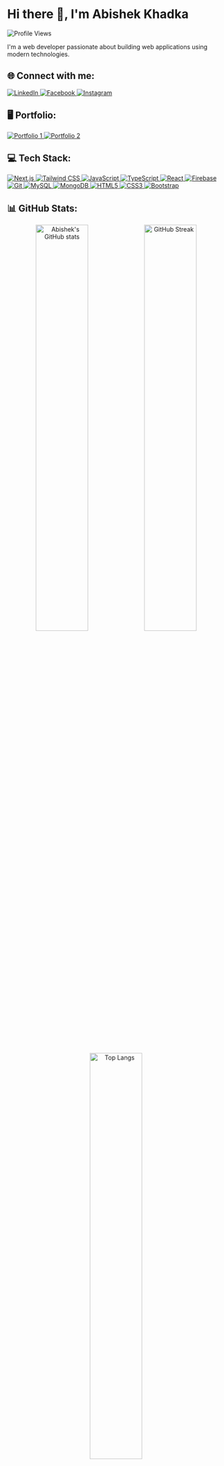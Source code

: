 # Hi there 👋, I'm Abishek Khadka

![Profile Views](https://komarev.com/ghpvc/?username=khadka27&color=blueviolet&style=flat)

I'm a web developer passionate about building web applications using modern technologies.

## 🌐 Connect with me:
<p align="left">
  <a href="https://www.linkedin.com/in/abishek-khadka-804701259/">
    <img src="https://img.icons8.com/fluent/48/000000/linkedin.png" alt="LinkedIn"/>
  </a>
  <a href="https://www.facebook.com/khadka27?mibextid=ZbWKwL">
    <img src="https://img.icons8.com/fluent/48/000000/facebook-new.png" alt="Facebook"/>
  </a>
  <a href="https://www.instagram.com/khadka_27?igsh=MTdlYmVhb3oyaHFheQ==">
    <img src="https://img.icons8.com/fluent/48/000000/instagram-new.png" alt="Instagram"/>
  </a>
</p>

## 🖥️ Portfolio:
<p align="left">
  <a href="https://abishekkhadka27.com.np/" target="_blank">
    <img src="https://img.icons8.com/fluent/48/000000/domain.png" alt="Portfolio 1"/>
  </a>
  <a href="https://abishekkhadka.vercel.app/" target="_blank">
    <img src="https://img.icons8.com/fluent/48/000000/netlify.png" alt="Portfolio 2"/>
  </a>
</p>

## 💻 Tech Stack:
<p align="left">
  <a href="https://nextjs.org/" target="_blank">
    <img src="https://img.icons8.com/color/48/000000/nextjs.png" alt="Next.js" />
  </a>
  <a href="https://tailwindcss.com/" target="_blank">
    <img src="https://img.icons8.com/color/48/000000/tailwindcss.png" alt="Tailwind CSS" />
  </a>
  <a href="https://developer.mozilla.org/en-US/docs/Web/JavaScript" target="_blank">
    <img src="https://img.icons8.com/color/48/000000/javascript.png" alt="JavaScript" />
  </a>
  <a href="https://www.typescriptlang.org/" target="_blank">
    <img src="https://img.icons8.com/color/48/000000/typescript.png" alt="TypeScript" />
  </a>
  <a href="https://reactjs.org/" target="_blank">
    <img src="https://img.icons8.com/color/48/000000/react-native.png" alt="React" />
  </a>
  <a href="https://firebase.google.com/" target="_blank">
    <img src="https://img.icons8.com/color/48/000000/firebase.png" alt="Firebase" />
  </a>
  <a href="https://git-scm.com/" target="_blank">
    <img src="https://img.icons8.com/color/48/000000/git.png" alt="Git" />
  </a>
  <a href="https://www.mysql.com/" target="_blank">
    <img src="https://img.icons8.com/color/48/000000/mysql-logo.png" alt="MySQL" />
  </a>
  <a href="https://www.mongodb.com/" target="_blank">
    <img src="https://img.icons8.com/color/48/000000/mongodb.png" alt="MongoDB" />
  </a>
  <a href="https://developer.mozilla.org/en-US/docs/Web/HTML" target="_blank">
    <img src="https://img.icons8.com/color/48/000000/html-5.png" alt="HTML5" />
  </a>
  <a href="https://developer.mozilla.org/en-US/docs/Web/CSS" target="_blank">
    <img src="https://img.icons8.com/color/48/000000/css3.png" alt="CSS3" />
  </a>
  <a href="https://getbootstrap.com/" target="_blank">
    <img src="https://img.icons8.com/color/48/000000/bootstrap.png" alt="Bootstrap" />
  </a>
</p>

## 📊 GitHub Stats:
<div align="center">
  <img src="https://github-readme-stats.vercel.app/api?username=khadka27&show_icons=true&theme=dark" alt="Abishek's GitHub stats" width="49%"/>
  <img src="https://github-readme-streak-stats.herokuapp.com/?user=khadka27&theme=dark" alt="GitHub Streak" width="49%"/>
</div>
<div align="center">
  <img src="https://github-readme-stats.vercel.app/api/top-langs/?username=khadka27&layout=compact&theme=dark" alt="Top Langs" width="49%"/>
</div>

## 🚀 Projects:
<p align="left">
  <a href="https://github.com/khadka27/todo-app" target="_blank">
    <img src="https://img.icons8.com/fluent/48/000000/checklist.png" alt="Next.js Todo App"/>
    <strong>Next.js Todo App</strong> - A simple todo app built with Next.js and Tailwind CSS.
  </a>
</p>
<p align="left">
  <a href="https://github.com/khadka27/calculator" target="_blank">
    <img src="https://img.icons8.com/fluent/48/000000/calculator.png" alt="Next.js Calculator"/>
    <strong>Next.js Calculator</strong> - A web calculator application with Next.js.
  </a>
</p>
<p align="left">
  <a href="https://github.com/khadka27/social-media-app" target="_blank">
    <img src="https://img.icons8.com/fluent/48/000000/social-media.png" alt="Social Media App"/>
    <strong>Social Media App</strong> - A social media application built using modern web technologies.
  </a>
</p>

### ✍️ Random Dev Quote
![](https://quotes-github-readme.vercel.app/api?type=horizontal&theme=radical)

## ✨ Fun fact:
I love exploring new technologies and applying them to real-world projects. When I'm not coding, you can find me exploring new places or playing video games.
